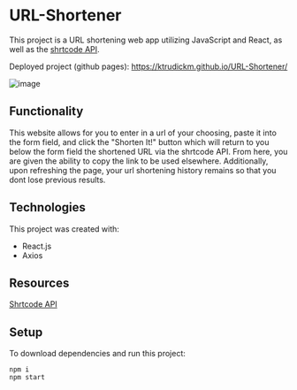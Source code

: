 # URL-Shortener

This project is a URL shortening web app utilizing JavaScript and React, as well as the [shrtcode API](https://app.shrtco.de/docs).

Deployed project (github pages): https://ktrudickm.github.io/URL-Shortener/

![image](https://user-images.githubusercontent.com/77544161/169535516-c71d6afe-ba3d-4c23-8884-faf56557e1d5.png)

## Functionality

This website allows for you to enter in a url of your choosing, paste it into the form field, and click the "Shorten It!" button which will return to you below the form field the shortened URL via the shrtcode API. From here, you are given the ability to copy the link to be used elsewhere. Additionally, upon refreshing the page, your url shortening history remains so that you dont lose previous results. 

## Technologies

This project was created with:

- React.js
- Axios

## Resources

[Shrtcode API](https://app.shrtco.de/docs)

## Setup

To download dependencies and run this project:

```
npm i
npm start
```

